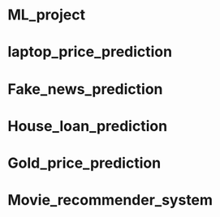 ﻿# ML_project
# laptop_price_prediction
# Fake_news_prediction
# House_loan_prediction
# Gold_price_prediction
# Movie_recommender_system
